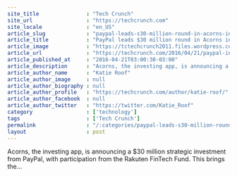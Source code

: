 ```yaml
---
site_title               : "Tech Crunch"
site_url                 : "https://techcrunch.com"
site_locale              : "en_US"
article_slug             : "paypal-leads-s30-million-round-in-acorns-investing-app"
article_title            : "PayPal leads $30 million round in Acorns investing app"
article_image            : "https://tctechcrunch2011.files.wordpress.com/2015/04/acorns1.jpg?w=764&h=400&crop=1"
article_url              : "https://techcrunch.com/2016/04/21/paypal-invests-30-million-in-acorns-investing-app/"
article_published_at     : "2016-04-21T03:00:30-03:00"
article_description      : "Acorns, the investing app, is announcing a $30 million strategic investment from PayPal, with participation from the Rakuten FinTech Fund. This brings the..."
article_author_name      : "Katie Roof"
article_author_image     : null
article_author_biography : null
article_author_profile   : "https://techcrunch.com/author/katie-roof/"
article_author_facebook  : null
article_author_twitter   : "https://twitter.com/Katie_Roof"
category                 : ['technology']
tags                     : ['Tech Crunch']
permalink                : "/:categories/paypal-leads-s30-million-round-in-acorns-investing-app/"
layout                   : post
---
```


Acorns, the investing app, is announcing a $30 million strategic investment from PayPal, with participation from the Rakuten FinTech Fund. This brings the...
